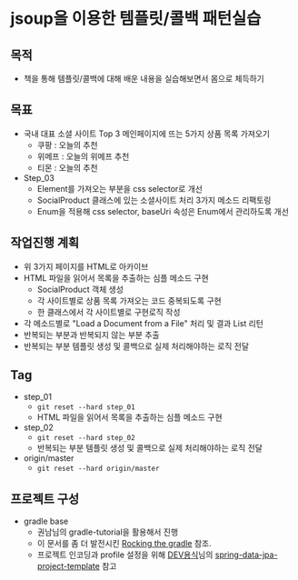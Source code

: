 # jsoup을 이용한 템플릿/콜백 패턴실습

## 목적
* 책을 통해 템플릿/콜백에 대해 배운 내용을 실습해보면서 몸으로 체득하기

## 목표
* 국내 대표 소셜 사이트 Top 3 메인페이지에 뜨는 5가지 상품 목록 가져오기
    * 쿠팡 : 오늘의 추천
    * 위메프 : 오늘의 위메프 추천
    * 티몬 : 오늘의 추천
* Step_03
	* Element를 가져오는 부분을 css selector로 개선
	* SocialProduct 클래스에 있는 소셜사이트 처리 3가지 메소드 리팩토링
	* Enum을 적용해 css selector, baseUri 속성은 Enum에서 관리하도록 개선

## 작업진행 계획
* 위 3가지 페이지를 HTML로 아카이브
* HTML 파일을 읽어서 목록을 추출하는 심플 메소드 구현
	* SocialProduct 객체 생성
	* 각 사이트별로 상품 목록 가져오는 코드 중복되도록 구현
	* 한 클래스에서 각 사이트별로 구현로직 작성
* 각 메소드별로 "Load a Document from a File" 처리 및 결과 List<String> 리턴
* 반복되는 부분과 반복되지 않는 부분 추출
* 반복되는 부분 템플릿 생성 및 콜백으로 실제 처리해야하는 로직 전달

## Tag
* step_01
	* `git reset --hard step_01`
	* HTML 파일을 읽어서 목록을 추출하는 심플 메소드 구현
* step_02
	* `git reset --hard step_02`
	* 반복되는 부분 템플릿 생성 및 콜백으로 실제 처리해야하는 로직 전달
* origin/master
	* `git reset --hard origin/master`

## 프로젝트 구성
* gradle base
    * 권남님의 gradle-tutorial을 활용해서 진행
    * 이 문서를 좀 더 발전시킨 [Rocking the gradle](https://github.com/ihoneymon/rocking-the-gradle) 참조.
	* 프로젝트 인코딩과 profile 설정을 위해 [DEV용식](http://devyongsik.tistory.com)님의 [spring-data-jpa-project-template](https://github.com/need4spd/spring-data-jpa-project-template/blob/master/build.gradle) 참고